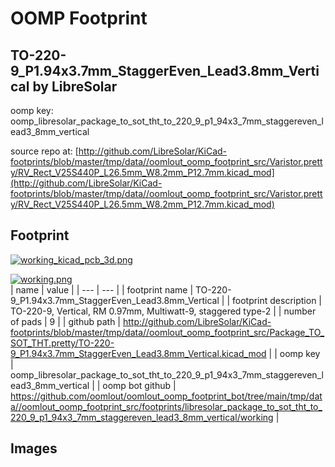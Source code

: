 # OOMP Footprint  
## TO-220-9_P1.94x3.7mm_StaggerEven_Lead3.8mm_Vertical  by LibreSolar  
  
oomp key: oomp_libresolar_package_to_sot_tht_to_220_9_p1_94x3_7mm_staggereven_lead3_8mm_vertical  
  
source repo at: [http://github.com/LibreSolar/KiCad-footprints/blob/master/tmp/data//oomlout_oomp_footprint_src/Varistor.pretty/RV_Rect_V25S440P_L26.5mm_W8.2mm_P12.7mm.kicad_mod](http://github.com/LibreSolar/KiCad-footprints/blob/master/tmp/data//oomlout_oomp_footprint_src/Varistor.pretty/RV_Rect_V25S440P_L26.5mm_W8.2mm_P12.7mm.kicad_mod)  
## Footprint  
  
[![working_kicad_pcb_3d.png](working_kicad_pcb_3d_600.png)](working_kicad_pcb_3d.png)  
  
[![working.png](working_600.png)](working.png)  
| name | value | 
| --- | --- | 
| footprint name | TO-220-9_P1.94x3.7mm_StaggerEven_Lead3.8mm_Vertical | 
| footprint description | TO-220-9, Vertical, RM 0.97mm, Multiwatt-9, staggered type-2 | 
| number of pads | 9 | 
| github path | http://github.com/LibreSolar/KiCad-footprints/blob/master/tmp/data//oomlout_oomp_footprint_src/Package_TO_SOT_THT.pretty/TO-220-9_P1.94x3.7mm_StaggerEven_Lead3.8mm_Vertical.kicad_mod | 
| oomp key | oomp_libresolar_package_to_sot_tht_to_220_9_p1_94x3_7mm_staggereven_lead3_8mm_vertical | 
| oomp bot github | https://github.com/oomlout/oomlout_oomp_footprint_bot/tree/main/tmp/data//oomlout_oomp_footprint_src/footprints/libresolar_package_to_sot_tht_to_220_9_p1_94x3_7mm_staggereven_lead3_8mm_vertical/working | 
## Images  
